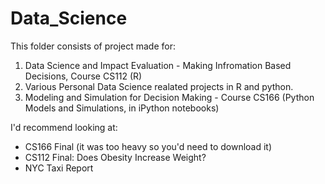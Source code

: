 # Data_Science
This folder consists of project made for:
1. Data Science and Impact Evaluation - Making Infromation Based Decisions, Course CS112 (R)
2. Various Personal Data Science realated projects in R and python. 
3. Modeling and Simulation for Decision Making - Course CS166 (Python Models and Simulations, in iPython notebooks)

I'd recommend looking at:
- CS166 Final (it was too heavy so you'd need to download it)
- CS112 Final: Does Obesity Increase Weight?
- NYC Taxi Report
